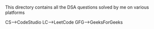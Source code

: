 This directory contains all the DSA questions solved by me on various platforms

CS-->CodeStudio
LC-->LeetCode
GFG-->GeeksForGeeks
